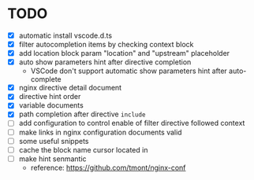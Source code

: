 # TODO

- [x] automatic install vscode.d.ts
- [x] filter autocompletion items by checking context block
- [x] add location block param "location" and "upstream" placeholder
- [x] auto show parameters hint after directive completion
  - VSCode don't support automatic show parameters hint after auto-complete
- [x] nginx directive detail document
- [x] directive hint order
- [x] variable documents
- [x] path completion after directive `include`
- [ ] add configuration to control enable of filter directive followed context
- [ ] make links in nginx configuration documents valid
- [ ] some useful snippets
- [ ] cache the block name cursor located in
- [ ] make hint senmantic
  - reference: <https://github.com/tmont/nginx-conf>
